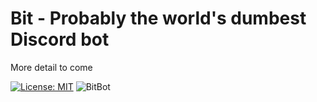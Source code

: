 # Bit - Probably the world's dumbest Discord bot

More detail to come

[![License: MIT](https://img.shields.io/badge/License-MIT-yellow.svg)](https://opensource.org/licenses/MIT)
![BitBot](https://github.com/adegenaar/Discord-BitBot/workflows/BitBot/badge.svg)
